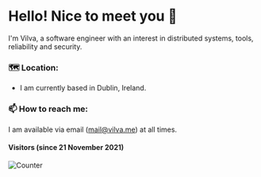# Hello! Nice to meet you 👋

I'm Vilva, a software engineer with an interest in distributed systems, tools, reliability and security.

### 🗺 Location:

* I am currently based in Dublin, Ireland. 

### 📫 How to reach me:

I am available via email (mail@vilva.me) at all times.


#### Visitors (since 21 November 2021)

![Counter](https://profile-counter.glitch.me/vsamidurai/count.svg)

<!--
Here are some ideas to get you started:

- 🔭 I’m currently working on ...
- 🌱 I’m currently learning ...
- 👯 I’m looking to collaborate on ...
- 🤔 I’m looking for help with ...
- 💬 Ask me about ...
- 📫 How to reach me: ...
- 😄 Pronouns: ...
- ⚡ Fun fact: ...
-->
